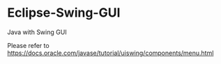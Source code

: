 # Eclipse-Swing-GUI
Java with Swing GUI

Please refer to https://docs.oracle.com/javase/tutorial/uiswing/components/menu.html
